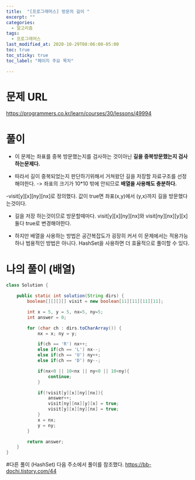 ```yaml
---
title:  "[프로그래머스] 방문의 길이 "
excerpt: ""
categories:
  - 알고리즘
tags:
  - 프로그래머스
last_modified_at: 2020-10-29T08:06:00-05:00
toc: true
toc_sticky: true
toc_label: "페이지 주요 목차"

---
```

# 문제 URL
https://programmers.co.kr/learn/courses/30/lessons/49994

# 풀이

- 이 문제는 좌표를 중복 방문했는지를 검사하는 것이아닌
__길을 중복방문했는지 검사하는문제다.__

- 따라서 길이 중복되었는지 판단하기위해서 거쳐왔던 길을 저장할 자료구조를 선정해야한다. -> 좌표의 크기가 10*10 밖에 안되므로 __배열을 사용해도 충분하다.__

-visit[y][x][ny][nx]로 정의했다. 값이 true면 좌표(x,y)에서 (y,x)까지 길을 방문했다는것이다.

- 길을 저장 하는것이므로 방문할때마다.
visit[y][x][ny][nx]와 visit[ny][nx][y][x] 둘다 true로 변경해야한다.


- 하지만 배열을 사용하는 방법은 공간복잡도가 굉장히 커서
이 문제에서는 적용가능하나 범용적인 방법은 아니다.
HashSet을 사용하면 더 효율적으로 풀이할 수 있다.

# 나의 풀이 (배열)
```java
class Solution {

    public static int solution(String dirs) {
        boolean[][][][] visit = new boolean[11][11][11][11];

        int x = 5, y = 5, nx=5, ny=5;
        int answer = 0;

        for (char ch : dirs.toCharArray()) {
            nx = x; ny = y;

            if(ch == 'R') nx++;
            else if(ch == 'L') nx--;
            else if(ch == 'U') ny++;
            else if(ch == 'D') ny--;

            if(nx<0 || 10<nx || ny<0 || 10<ny){
                continue;
            }

            if(!visit[y][x][ny][nx]){
                answer++;
                visit[ny][nx][y][x] = true;
                visit[y][x][ny][nx] = true;
            }
            x = nx;
            y = ny;
        }

        return answer;
    }
}
```

#다른 풀이 (HashSet)
다음 주소에서 풀이를 참조했다.
https://bb-dochi.tistory.com/44
